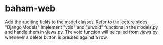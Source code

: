 # baham-web
Add the auditing fields to the model classes. Refer to the lecture slides "Django Models"  Implement "void" and "unvoid" functions in the models.py and handle them in views.py.  The void function will be called from views.py whenever a delete button is pressed against a row. 
